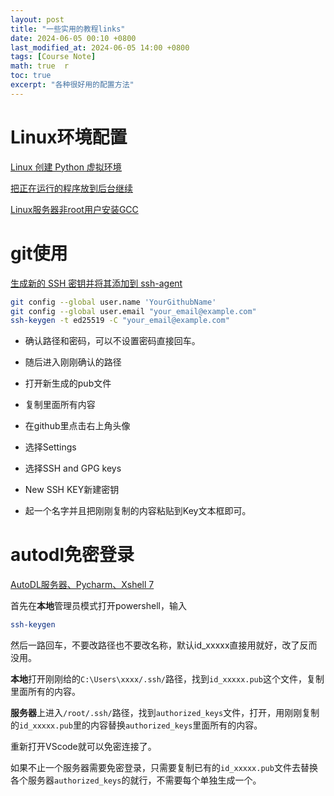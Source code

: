 ```yaml
---
layout: post  
title: "一些实用的教程links"  
date: 2024-06-05 00:10 +0800  
last_modified_at: 2024-06-05 14:00 +0800  
tags: [Course Note]  
math: true  r
toc: true  
excerpt: "各种很好用的配置方法"
---
```


# Linux环境配置

 [Linux 创建 Python 虚拟环境](https://www.cnblogs.com/AllenMi/p/16367557.html)

 [把正在运行的程序放到后台继续](https://blog.51cto.com/lhrbest/5095909)

 [Linux服务器非root用户安装GCC](https://zhuanlan.zhihu.com/p/610194602)

# git使用
[生成新的 SSH 密钥并将其添加到 ssh-agent](https://docs.github.com/zh/authentication/connecting-to-github-with-ssh/generating-a-new-ssh-key-and-adding-it-to-the-ssh-agent)

```bash
git config --global user.name 'YourGithubName'
git config --global user.email "your_email@example.com"
ssh-keygen -t ed25519 -C "your_email@example.com"
```

+ 确认路径和密码，可以不设置密码直接回车。

+ 随后进入刚刚确认的路径
+ 打开新生成的pub文件
+ 复制里面所有内容

+ 在github里点击右上角头像
+ 选择Settings
+ 选择SSH and GPG keys
+ New SSH KEY新建密钥
+ 起一个名字并且把刚刚复制的内容粘贴到Key文本框即可。

# autodl免密登录

[AutoDL服务器、Pycharm、Xshell 7](https://blog.csdn.net/weixin_43793510/article/details/124369650)

首先在**本地**管理员模式打开powershell，输入
```bash
ssh-keygen
```
然后一路回车，不要改路径也不要改名称，默认id_xxxxx直接用就好，改了反而没用。

**本地**打开刚刚给的`C:\Users\xxxx/.ssh/`路径，找到`id_xxxxx.pub`这个文件，复制里面所有的内容。

**服务器**上进入`/root/.ssh/`路径，找到`authorized_keys`文件，打开，用刚刚复制的`id_xxxxx.pub`里的内容替换`authorized_keys`里面所有的内容。

重新打开VScode就可以免密连接了。

如果不止一个服务器需要免密登录，只需要复制已有的`id_xxxxx.pub`文件去替换各个服务器`authorized_keys`的就行，不需要每个单独生成一个。
